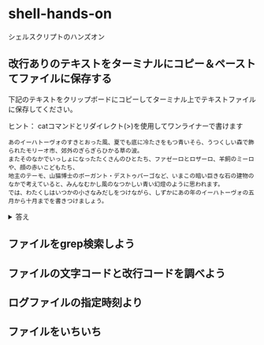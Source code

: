 # shell-hands-on
シェルスクリプトのハンズオン

## 改行ありのテキストをターミナルにコピー＆ペーストてファイルに保存する

下記のテキストをクリップボードにコピーしてターミナル上でテキストファイルに保存してください。  

ヒント： catコマンドとリダイレクト(>)を使用してワンライナーで書けます

```
あのイーハトーヴォのすきとおった風、夏でも底に冷たさをもつ青いそら、うつくしい森で飾られたモリーオ市、郊外のぎらぎらひかる草の波。
またそのなかでいっしょになったたくさんのひとたち、ファゼーロとロザーロ、羊飼のミーロや、顔の赤いこどもたち、
地主のテーモ、山猫博士のボーガント・デストゥパーゴなど、いまこの暗い巨きな石の建物のなかで考えていると、みんなむかし風のなつかしい青い幻燈のように思われます。
では、わたくしはいつかの小さなみだしをつけながら、しずかにあの年のイーハトーヴォの五月から十月までを書きつけましょう。
```

<details>
<summary>答え</summary>

`ヒアドキュメント`という書き方で実現できます。

```sh
cat << EOF > /tmp/work.txt
あのイーハトーヴォのすきとおった風、夏でも底に冷たさをもつ青いそら、うつくしい森で飾られたモリーオ市、郊外のぎらぎらひかる草の波。
またそのなかでいっしょになったたくさんのひとたち、ファゼーロとロザーロ、羊飼のミーロや、顔の赤いこどもたち、
地主のテーモ、山猫博士のボーガント・デストゥパーゴなど、いまこの暗い巨きな石の建物のなかで考えていると、みんなむかし風のなつかしい青い幻燈のように思われます。
では、わたくしはいつかの小さなみだしをつけながら、しずかにあの年のイーハトーヴォの五月から十月までを書きつけましょう。
EOF
```

ファイル出力なしに、シンプルに書くとこうなります。

```sh
<<HOGE
創業
令和元年
HOGE
```

HOGEの部分は実はどんな文字列でも良いんですが、`<<HOGE`から次に`HOGE`が出現するまでの文字列を標準入力として扱ってね、という意味になります。  
応用でcatの引数に渡すことで標準出力に出力されて、それをファイルにリダイレクトすると改行ありでファイルに出力される寸法です。

より詳しい説明はこちら
https://qiita.com/take4s5i/items/e207cee4fb04385a9952
</details>

## ファイルをgrep検索しよう

## ファイルの文字コードと改行コードを調べよう

## ログファイルの指定時刻より

## ファイルをいちいち

